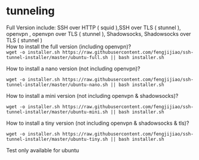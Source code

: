 # tunneling

Full Version include: SSH over HTTP ( squid ),SSH over TLS ( stunnel ), openvpn , openvpn over TLS ( stunnel ), Shadowsocks, Shadowsocks over TLS ( stunnel )  
How to install the full version (including openvpn)?  
```wget -o installer.sh https://raw.githubusercontent.com/fengjijiao/ssh-tunnel-installer/master/ubuntu-full.sh || bash installer.sh``` 

How to install a nano version (not including openvpn)?  

```wget -o installer.sh https://raw.githubusercontent.com/fengjijiao/ssh-tunnel-installer/master/ubuntu-nano.sh || bash installer.sh```

How to install a mini version (not including openvpn & shadowsocks)?  

```wget -o installer.sh https://raw.githubusercontent.com/fengjijiao/ssh-tunnel-installer/master/ubuntu-mini.sh || bash installer.sh```

How to install a tiny version (not including openvpn & shadowsocks & tls)?  

```wget -o installer.sh https://raw.githubusercontent.com/fengjijiao/ssh-tunnel-installer/master/ubuntu-tiny.sh || bash installer.sh```

Test only available for ubuntu

